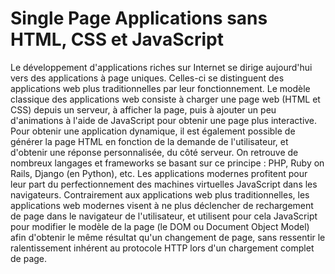 # Single Page Applications sans HTML, CSS et JavaScript

Le développement d'applications riches sur Internet se dirige aujourd'hui vers des applications à page uniques. Celles-ci se distinguent des applications web plus traditionnelles par leur fonctionnement. Le modèle classique des applications web consiste à charger une page web \(HTML et CSS\) depuis un serveur, à afficher la page, puis à ajouter un peu d'animations à l'aide de JavaScript pour obtenir une page plus interactive. Pour obtenir une application dynamique, il est également possible de générer la page HTML en fonction de la demande de l'utilisateur, et d'obtenir une réponse personnalisée, du côté serveur. On retrouve de nombreux langages et frameworks se basant sur ce principe : PHP, Ruby on Rails, Django \(en Python\), etc. Les applications modernes profitent pour leur part du perfectionnement des machines virtuelles JavaScript dans les navigateurs. Contrairement aux applications web plus traditionnelles, les applications web modernes visent à ne plus déclencher de rechargement de page dans le navigateur de l'utilisateur, et utilisent pour cela JavaScript pour modifier le modèle de la page \(le DOM ou Document Object Model\) afin d'obtenir le même résultat qu'un changement de page, sans ressentir le ralentissement inhérent au protocole HTTP lors d'un chargement complet de page.

